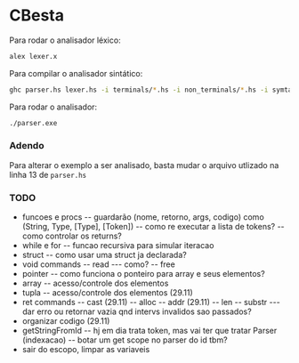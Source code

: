 # CBesta

Para rodar o analisador léxico:

```sh
alex lexer.x
```

Para compilar o analisador sintático:

```sh
ghc parser.hs lexer.hs -i terminals/*.hs -i non_terminals/*.hs -i symtables/*.hs -i execution/*.hs
```

Para rodar o analisador:
```sh
./parser.exe
```

### Adendo

Para alterar o exemplo a ser analisado, basta mudar o arquivo utlizado
na linha 13 de `parser.hs`


### TODO
- funcoes e procs
-- guardarão (nome, retorno, args, codigo) como (String, Type, [Type], [Token])
-- como re executar a lista de tokens?
-- como controlar os returns?
- while e for
-- funcao recursiva para simular iteracao
- struct
-- como usar uma struct ja declarada?
- void commands
-- read
--- como?
-- free
- pointer
-- como funciona o ponteiro para array e seus elementos?
- array
-- acesso/controle dos elementos
- tupla
-- acesso/controle dos elementos (29.11)
- ret commands
-- cast (29.11)
-- alloc
-- addr (29.11)
-- len
-- substr
--- dar erro ou retornar vazia qnd intervs invalidos sao passados?
- organizar codigo (29.11)
- getStringFromId
-- hj em dia trata token, mas vai ter que tratar Parser (indexacao)
-- botar um get scope no parser do id tbm?
- sair do escopo, limpar as variaveis
